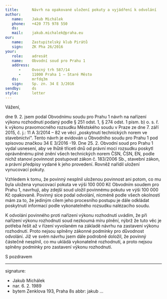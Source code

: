 ```yaml
---
title:      Návrh na opakované uložení pokuty a vyjádření k odvolání
author:
   name:    Jakub Michálek
   phone:   +420 775 978 550
   ds:      
   mail:    jakub.michalek@praha.eu
our:
   name:    Zastupitelský klub Pirátů
   sign:    ZK Pha 26/2016
your:
   role:    adresát
   name:    Obvodní soud pro Prahu 1
   address:
      -     Ovocný trh 587/14
      -     11000 Praha 1 – Staré Město
   ds:      mrfdq3m
   sign:    Sp. zn. 34 E 3/2016
sendby:     ds
style:      letter
---
```


Vážení,

dne 9. 2. jsem podal Obvodnímu soudu pro Prahu 1 návrh na nařízení výkonu rozhodnutí podaný podle § 251 odst. 1, § 274 odst. 1 písm. b) o. s. ř. k výkonu pravomocného rozsudku Městského soudu v Praze ze dne 7. září 2015, č. j.: 11 A 3/2014 – 82 ve věci „poskytnutí technických norem ve stavebnictví“. Tento návrh je evidován u Obvodního soudu pro Prahu 1 pod spisovou značkou 34 E 3/2016 -19. Dne 25. 2. Obvodní soud pro Prahu 1 vydal usnesení, aby ve lhůtě třiceti dnů od právní moci rozsudku poskytl oprávněnému plné znění všech technických norem ČSN, ČSN, EN, podle nichž stanoví povinnost postupovat zákon č. 183/2006 Sb., stavební zákon, a právní předpisy vydané k jeho provedení. Rovněž nařídil uložení vynucovací pokuty.

Vzhledem k tomu, že povinný nesplnil uloženou povinnost ani potom, co mu byla uložena vynucovací pokuta ve výši 100 000 Kč Obvodním soudem pro Prahu 1, navrhuji, aby zdejší soud uložil povinnému pokutu ve výši 100 000 Kč opakovaně. Povinný sice podal odvolání, nicméně podle všech okolností mám za to, že jediným cílem jeho procesního postupu je dále odkládat poskytnutí informací podle vykonatelného rozsudku nalézacího soudu. 

K odvolání povinného proti nařízení výkonu rozhodnutí uvádím, že při nařízení výkonu rozhodnutí soud nezkoumá míru plnění, nýbrž že tuto věc je potřeba řešit až v řízení vyvolaném na základě návrhu na zastavení výkonu rozhodnutí. Proto nejsou splněny zákonné podmínky pro důvodnost odvolání. Již ve svém návrhu jsem dále podrobně doložil, že povinný částečně nesplnil, co mu ukládá vykonatelné rozhodnutí, a proto nejsou splněny podmínky pro zastavení výkonu rozhodnutí. 

S pozdravem

---
signature: 
  - Jakub Michálek
  - nar. 6. 2. 1989
  - bytem Zenklova 193, Praha 8s
abbr:       jakub
...
